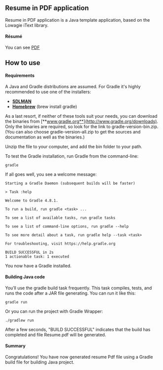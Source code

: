 ## Resume in PDF application

Resume in PDF application is a Java template application, based on the Lowagie iText library.     

#### Résumé

You can see [PDF](https://github.com/reftch/resume-template/blob/main/Taras%20Chornyi%2C%20CV.pdf)

## How to use

#### Requirements

A Java and Gradle distributions are assumed. For Gradle it's highly recommended to use one of the installers:

- [**SDLMAN**](https://sdkman.io) 
- [**Homebrew**](https://brew.sh) (brew install gradle)     

As a last resort, if neither of these tools suit your needs, you can download the binaries from [**www.gradle.org**](http://www.gradle.org/downloads). 
Only the binaries are required, so look for the link to gradle-version-bin.zip. (You can also choose gradle-version-all.zip to get the sources and documentation as well as the binaries.)

Unzip the file to your computer, and add the bin folder to your path.

To test the Gradle installation, run Gradle from the command-line:
    
    gradle
    
If all goes well, you see a welcome message:
    
    Starting a Gradle Daemon (subsequent builds will be faster)
    
    > Task :help
    
    Welcome to Gradle 4.8.1.
    
    To run a build, run gradle <task> ...
    
    To see a list of available tasks, run gradle tasks
    
    To see a list of command-line options, run gradle --help
    
    To see more detail about a task, run gradle help --task <task>
    
    For troubleshooting, visit https://help.gradle.org
    
    BUILD SUCCESSFUL in 2s
    1 actionable task: 1 executed
    
You now have a Gradle installed.

#### Building Java code

You’ll use the gradle build task frequently. 
This task compiles, tests, and runs the code after a JAR file generating. 
You can run it like this:

    gradle run
    
Or you can run the project with Gradle Wrapper:

    ./gradlew run
 
After a few seconds, "BUILD SUCCESSFUL" indicates that the build has completed and file Resume.pdf will be generated.    

#### Summary

Congratulations! You have now generated resume Pdf file using a Gradle build file for building Java project.
